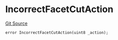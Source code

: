 # IncorrectFacetCutAction
[Git Source](https://github.com/thrackle-io/rules-protocol/blob/32fc908f43bfbb804e52e049074d30ce661a637a/src/economic/ruleProcessor/RuleProcessorDiamondLib.sol)


```solidity
error IncorrectFacetCutAction(uint8 _action);
```

